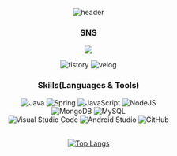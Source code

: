 <div align="center">
  
  ![header](https://capsule-render.vercel.app/api?type=waving&color=003374&height=300&section=header&text=Hello%20world&fontSize=60&fontColor=ffffff)
  <br>
  ### SNS
  <a href="https://cloud-cuckoo-land.tistory.com/">
     <img
          src="https://img.shields.io/badge/tistory-FF6A00.svg?style=for-the-badge&logo=tistory&logoColor=white&link=https://cloud-cuckoo-land.tistory.com/">
  </a>
  
  ![tistory](https://img.shields.io/badge/tistory-FF6A00.svg?style=for-the-badge&logo=tistory&logoColor=white&url=https://cloud-cuckoo-land.tistory.com/)
  ![velog](https://img.shields.io/badge/velog-%20C997.svg?style=for-the-badge&logo=velog&logoColor=white&url=https://velog.io/@hui-cloud)
  <br>
  ### Skills(Languages & Tools)
  ![Java](https://img.shields.io/badge/java-%23ED8B00.svg?style=for-the-badge&logo=java&logoColor=white) ![Spring](https://img.shields.io/badge/spring-%236DB33F.svg?style=for-the-badge&logo=spring&logoColor=white) ![JavaScript](https://img.shields.io/badge/javascript-%23323330.svg?style=for-the-badge&logo=javascript&logoColor=%23F7DF1E) ![NodeJS](https://img.shields.io/badge/node.js-6DA55F?style=for-the-badge&logo=node.js&logoColor=white) 
  <br>![MongoDB](https://img.shields.io/badge/MongoDB-%234ea94b.svg?style=for-the-badge&logo=mongodb&logoColor=white) ![MySQL](https://img.shields.io/badge/mysql-%2300f.svg?style=for-the-badge&logo=mysql&logoColor=white)
  <br>![Visual Studio Code](https://img.shields.io/badge/Visual%20Studio%20Code-0078d7.svg?style=for-the-badge&logo=visual-studio-code&logoColor=white) ![Android Studio](https://img.shields.io/badge/Android%20Studio-3DDC84.svg?style=for-the-badge&logo=android-studio&logoColor=white)  ![GitHub](https://img.shields.io/badge/github-%23121011.svg?style=for-the-badge&logo=github&logoColor=white)

  <br>[![Top Langs](https://github-readme-stats.vercel.app/api/top-langs/?username=huitopia&layout=compact)](https://github.com/huitopia/github-readme-stats)

</div>
